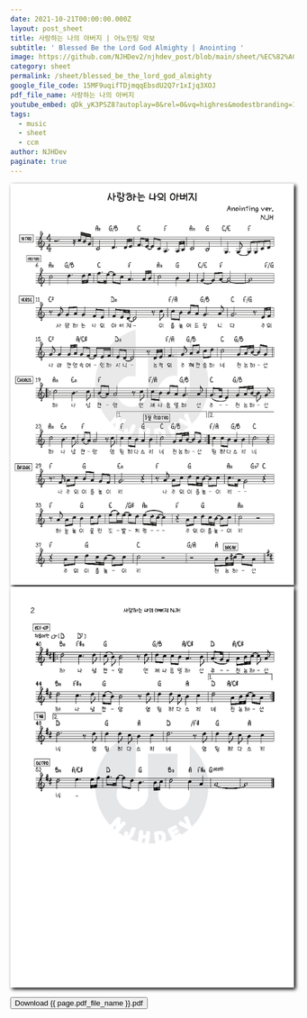 ```yaml
---
date: 2021-10-21T00:00:00.000Z
layout: post_sheet
title: 사랑하는 나의 아버지 | 어노인팅 악보
subtitle: ' Blessed Be the Lord God Almighty | Anointing '
image: https://github.com/NJHDev2/njhdev_post/blob/main/sheet/%EC%82%AC%EB%9E%91%ED%95%98%EB%8A%94%20%EB%82%98%EC%9D%98%20%EC%95%84%EB%B2%84%EC%A7%80%201.png?raw=true
category: sheet
permalink: /sheet/blessed_be_the_lord_god_almighty
google_file_code: 15MF9uqifTDjmqqEbsdU2Q7r1xIjq3XOJ
pdf_file_name: 사랑하는 나의 아버지
youtube_embed: qDk_yK3PSZ8?autoplay=0&rel=0&vq=highres&modestbranding=1
tags:
  - music
  - sheet
  - ccm
author: NJHDev
paginate: true
---
```

<img src="https://github.com/NJHDev2/njhdev_post/blob/main/sheet/%EC%82%AC%EB%9E%91%ED%95%98%EB%8A%94%20%EB%82%98%EC%9D%98%20%EC%95%84%EB%B2%84%EC%A7%80%201.png?raw=true" style="filter: drop-shadow(3px 3px 3px #000)">
<img src="https://github.com/NJHDev2/njhdev_post/blob/main/sheet/%EC%82%AC%EB%9E%91%ED%95%98%EB%8A%94%20%EB%82%98%EC%9D%98%20%EC%95%84%EB%B2%84%EC%A7%80%202.png?raw=true" style="filter: drop-shadow(3px 3px 3px #000)">

<button class="downloadbtn" type="button"
onclick="download()">
<i class="fa fa-cloud-download"></i> Download {{ page.pdf_file_name }}.pdf
</button>
